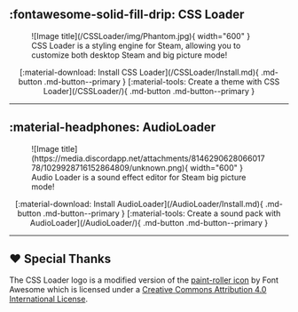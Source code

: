 
## :fontawesome-solid-fill-drip: CSS Loader

<figure markdown>
  ![Image title](/CSSLoader/img/Phantom.jpg){ width="600" }
  <figcaption>CSS Loader is a styling engine for Steam, allowing you to customize both desktop Steam and big picture mode!</figcaption>
</figure>

<div align="center" markdown>
[:material-download: Install CSS Loader](/CSSLoader/Install.md){ .md-button .md-button--primary }
[:material-tools: Create a theme with CSS Loader](/CSSLoader/){ .md-button .md-button--primary }
</div>

-----

## :material-headphones: AudioLoader

<figure markdown>
  ![Image title](https://media.discordapp.net/attachments/814629062806601778/1029928716152864809/unknown.png){ width="600" }
  <figcaption>Audio Loader is a sound effect editor for Steam big picture mode!</figcaption>
</figure>

<div align="center" markdown>
[:material-download: Install AudioLoader](/AudioLoader/Install.md){ .md-button .md-button--primary }
[:material-tools: Create a sound pack with AudioLoader](/AudioLoader/){ .md-button .md-button--primary }
</div>

-----

## ❤️ Special Thanks

The CSS Loader logo is a modified version of the [paint-roller icon](https://fontawesome.com/icons/paint-roller?s=solid&f=classic) by Font Awesome which is licensed under a [Creative Commons Attribution 4.0 International License](https://creativecommons.org/licenses/by/4.0/).

<style>
  .md-typeset h1,
  .md-content__button {
    display: none;
  }

  .md-button {
    margin: 5px;
  }

  .md-content__inner h2:first-of-type {
    margin-top: 0;
  }
</style>